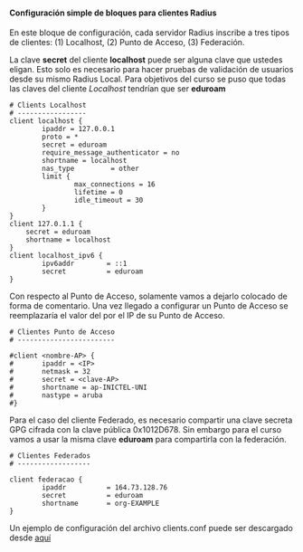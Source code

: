 #### Configuración simple de bloques para clientes Radius

En este bloque de configuración, cada servidor Radius inscribe a tres tipos de clientes: (1) Localhost, (2) Punto de Acceso, (3) Federación.

La clave **secret** del cliente **localhost** puede ser alguna clave que ustedes eligan. Esto solo es necesario para hacer pruebas de validación de usuarios desde su mismo Radius Local. Para objetivos del curso se puso que todas las claves del cliente *Localhost* tendrían que ser **eduroam**

```
# Clients Localhost
# -----------------
client localhost {
        ipaddr = 127.0.0.1
        proto = *
        secret = eduroam
        require_message_authenticator = no
        shortname = localhost
        nas_type         = other 
        limit {
                max_connections = 16
                lifetime = 0
                idle_timeout = 30
        }
}
client 127.0.1.1 {
    secret = eduroam
    shortname = localhost
}
client localhost_ipv6 {
        ipv6addr        = ::1
        secret          = eduroam
}
```
Con respecto al Punto de Acceso, solamente vamos a dejarlo colocado de forma de comentario. Una vez llegado a configurar un Punto de Acceso se reemplazaría el valor del **<IP>** por el IP de su Punto de Acceso.

```
# Clientes Punto de Acceso
# ------------------------

#client <nombre-AP> {
#       ipaddr = <IP>
#       netmask = 32
#       secret = <clave-AP>
#       shortname = ap-INICTEL-UNI
#       nastype = aruba
#}
```
Para el caso del cliente Federado, es necesario compartir una clave secreta GPG cifrada con la clave pública 0x1012D678. Sin embargo para el curso vamos a usar la misma clave **eduroam** para compartirla con la federación.

```
# Clientes Federados
# ------------------

client federacao {
        ipaddr          = 164.73.128.76
        secret          = eduroam
        shortname       = org-EXAMPLE
}
 ```
Un ejemplo de configuración del archivo clients.conf puede ser descargado desde [aquí](https://www.github.com/richardqa/curso-eduroam/blob/master/modulos/clients_conf.md)

